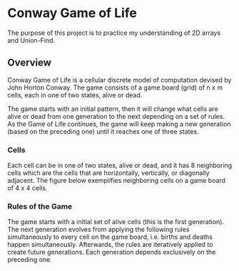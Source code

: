 # Conway Game of Life
The purpose of this project is to practice my understanding of 2D arrays and Union-Find.

## Overview
Conway Game of Life is a cellular discrete model of computation devised by John Horton Conway. The game consists of a game board (grid) of n x m cells, each in one of two states, alive or dead.

The game starts with an initial pattern, then it will change what cells are alive or dead from one generation to the next depending on a set of rules. As the Game of Life continues, the game will keep making a new generation (based on the preceding one) until it reaches one of three states.

### Cells
Each cell can be in one of two states, alive or dead, and it has 8 neighboring cells which are the cells that are horizontally, vertically, or diagonally adjacent. The figure below exemplifies neighboring cells on a game board of 4 x 4 cells.

### Rules of the Game
The game starts with a initial set of alive cells (this is the first generation). The next generation evolves from applying the following rules simultaneously to every cell on the game board, i.e. births and deaths happen simultaneously. Afterwards, the rules are iteratively applied to create future generations. Each generation depends exclusively on the preceding one.
